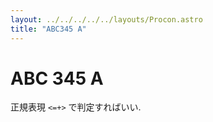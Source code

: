 ```yaml
---
layout: ../../../../../layouts/Procon.astro
title: "ABC345 A"
---
```

# ABC 345 A

正規表現 `<=+>` で判定すればいい.
